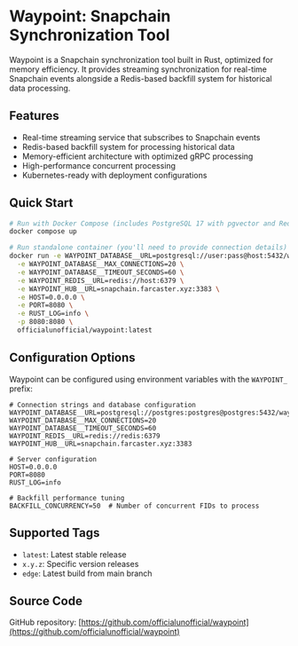 # Waypoint: Snapchain Synchronization Tool

Waypoint is a Snapchain synchronization tool built in Rust, optimized for memory efficiency. It provides streaming synchronization for real-time Snapchain events alongside a Redis-based backfill system for historical data processing.

## Features

- Real-time streaming service that subscribes to Snapchain events
- Redis-based backfill system for processing historical data
- Memory-efficient architecture with optimized gRPC processing
- High-performance concurrent processing
- Kubernetes-ready with deployment configurations

## Quick Start

```bash
# Run with Docker Compose (includes PostgreSQL 17 with pgvector and Redis 7)
docker compose up

# Run standalone container (you'll need to provide connection details)
docker run -e WAYPOINT_DATABASE__URL=postgresql://user:pass@host:5432/waypoint \
  -e WAYPOINT_DATABASE__MAX_CONNECTIONS=20 \
  -e WAYPOINT_DATABASE__TIMEOUT_SECONDS=60 \
  -e WAYPOINT_REDIS__URL=redis://host:6379 \
  -e WAYPOINT_HUB__URL=snapchain.farcaster.xyz:3383 \
  -e HOST=0.0.0.0 \
  -e PORT=8080 \
  -e RUST_LOG=info \
  -p 8080:8080 \
  officialunofficial/waypoint:latest
```

## Configuration Options

Waypoint can be configured using environment variables with the `WAYPOINT_` prefix:

```
# Connection strings and database configuration
WAYPOINT_DATABASE__URL=postgresql://postgres:postgres@postgres:5432/waypoint
WAYPOINT_DATABASE__MAX_CONNECTIONS=20
WAYPOINT_DATABASE__TIMEOUT_SECONDS=60
WAYPOINT_REDIS__URL=redis://redis:6379
WAYPOINT_HUB__URL=snapchain.farcaster.xyz:3383

# Server configuration
HOST=0.0.0.0
PORT=8080
RUST_LOG=info

# Backfill performance tuning
BACKFILL_CONCURRENCY=50  # Number of concurrent FIDs to process
```

## Supported Tags

- `latest`: Latest stable release
- `x.y.z`: Specific version releases
- `edge`: Latest build from main branch

## Source Code

GitHub repository: [https://github.com/officialunofficial/waypoint](https://github.com/officialunofficial/waypoint)

